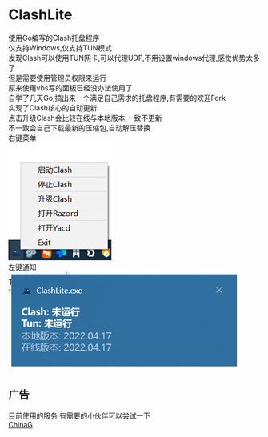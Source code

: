 # ClashLite
使用Go编写的Clash托盘程序<br>
仅支持Windows,仅支持TUN模式<br>
发现Clash可以使用TUN网卡,可以代理UDP,不用设置windows代理,感觉优势太多了<br>
但是需要使用管理员权限来运行<br>
原来使用vbs写的面板已经没办法使用了<br>
自学了几天Go,搞出来一个满足自己需求的托盘程序,有需要的欢迎Fork<br>
实现了Clash核心的自动更新<br>
点击升级Clash会比较在线与本地版本,一致不更新<br>
不一致会自己下载最新的压缩包,自动解压替换<br>
右键菜单<br>
![image](https://github.com/Amaury-GitHub/ClashLite/blob/main/README_IMG/IMG1.png)<br>
左键通知<br>
![image](https://github.com/Amaury-GitHub/ClashLite/blob/main/README_IMG/IMG2.png)<br>

## 广告<br>
目前使用的服务
有需要的小伙伴可以尝试一下<br>
[ChinaG](https://103.186.186.186/waf/5K7YClTtd4l0qUPD2)
